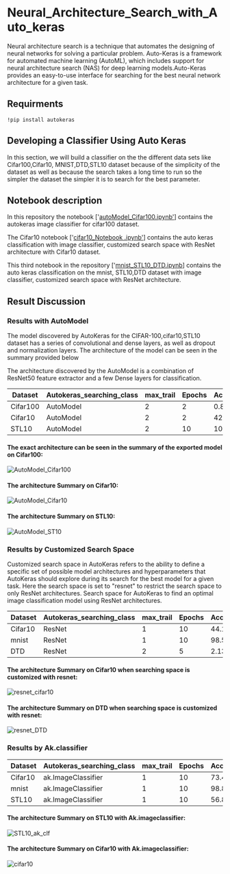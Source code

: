 # Neural_Architecture_Search_with_Auto_keras

Neural architecture search is a technique that automates the designing of neural networks for solving a particular problem. Auto-Keras is a framework for automated machine learning (AutoML), which includes support for neural architecture search (NAS) for deep learning models.Auto-Keras provides an easy-to-use interface for searching for the best neural network architecture for a given task.


## Requirments  

 ```
!pip install autokeras
```
## Developing a Classifier Using Auto Keras
In this section, we will build a classifier on the the different data sets like Cifar100,Cifar10, MNIST,DTD,STL10 dataset because of the simplicity of the dataset as well as because the search takes a long time to run so the simpler the dataset the simpler it is to search for the best parameter.

## Notebook description
In this repository the notebook ['[autoModel_Cifar100.ipynb'](https://github.com/ilyas4225/Neural_Architecture_Search_with_-Auto_keras/blob/main/autoModel_Cifar100.ipynb)] contains the autokeras image classifier for cifar100 dataset.


The Cifar10 notebook ['[cifar10_Notebook .ipynb'](https://github.com/ilyas4225/Neural_Architecture_Search_with_-Auto_keras/blob/main/cifar10_Notebook%20.ipynb)] contains the auto keras classification with  image classifier, customized search space with ResNet architecture with Cifar10 dataset.


This third notebook in the repository ['[mnist_STL10_DTD.ipynb](https://github.com/ilyas4225/Neural_Architecture_Search_with_-Auto_keras/blob/main/mnist_STL10_DTD.ipynb)] contains the auto keras classification on the mnist, STL10,DTD dataset with  image classifier, customized search space with ResNet architecture.

## Result Discussion

### Results with AutoModel
The model discovered by AutoKeras for the CIFAR-100,cifar10,STL10 dataset has a series of convolutional and dense layers, as well as dropout and normalization layers. The architecture of the model can be seen in the summary provided below

The architecture discovered by the AutoModel is a combination of ResNet50 feature extractor and a few Dense layers for classification. 

| Dataset  |Autokeras_searching_class|max_trail | Epochs|Accuracy|
|----------|-------------------------|----------|-------|--------|
| Cifar100 | AutoModel               | 2        |2      | 0.89%  |
| Cifar10  | AutoModel               | 2        |2      | 42.57% |
| STL10    | AutoModel               | 2        |10     | 10.00% |

#### The exact architecture can be seen in the summary of the exported model on Cifar100:

![](https://github.com/ilyas4225/Neural_Architecture_Search_with_-Auto_keras/blob/main/images/Cifar100_auto.png "AutoModel_Cifar100")

#### The architecture Summary on Cifar10:

![](https://github.com/ilyas4225/Neural_Architecture_Search_with_-Auto_keras/blob/main/images/cifar10_auto_model.png "AutoModel_Cifar10")

#### The architecture Summary on STL10:

![](https://github.com/ilyas4225/Neural_Architecture_Search_with_-Auto_keras/blob/main/images/STL10_auto_model.png "AutoModel_ST10")


### Results by Customized Search Space
Customized search space in AutoKeras refers to the ability to define a specific set of possible model architectures and hyperparameters that AutoKeras should explore during its search for the best model for a given task.
Here the search space is set to "resnet" to restrict the search space to only ResNet architectures.  Search space for AutoKeras to find an optimal image classification model using ResNet architectures.

| Dataset  |Autokeras_searching_class|max_trail | Epochs|Accuracy|
|----------|-------------------------|----------|-------|--------|
| Cifar10  | ResNet                  | 1        |10     | 44.12% |
| mnist    | ResNet                  | 1        |10     | 98.55% |
| DTD      | ResNet                  | 2        | 5     | 2.13 % |



#### The architecture Summary on Cifar10 when searching space is customized with resnet:

![](https://github.com/ilyas4225/Neural_Architecture_Search_with_-Auto_keras/blob/main/images/cifar10_customized.png "resnet_cifar10")


#### The architecture Summary on DTD when searching space is customized with resnet:

![](https://github.com/ilyas4225/Neural_Architecture_Search_with_-Auto_keras/blob/main/images/DTD_Customized%20search.png  "resnet_DTD")


### Results by Ak.classifier

| Dataset  |Autokeras_searching_class|max_trail | Epochs|Accuracy|
|----------|-------------------------|----------|-------|--------|
| Cifar10  | ak.ImageClassifier      | 1        |10     | 73.49% |
| mnist    | ak.ImageClassifier      | 1        |10     | 98.87% |
| STL10    | ak.ImageClassifier      | 1        |10     | 56.87% |

#### The architecture Summary on STL10 with Ak.imageclassifier:

![](https://github.com/ilyas4225/Neural_Architecture_Search_with_-Auto_keras/blob/main/images/STL10_img_clf.png "STL10_ak_clf")

#### The architecture Summary on Cifar10 with Ak.imageclassifier:

![](https://github.com/ilyas4225/Neural_Architecture_Search_with_-Auto_keras/blob/main/images/cifar10_ak_clf.png "cifar10")




